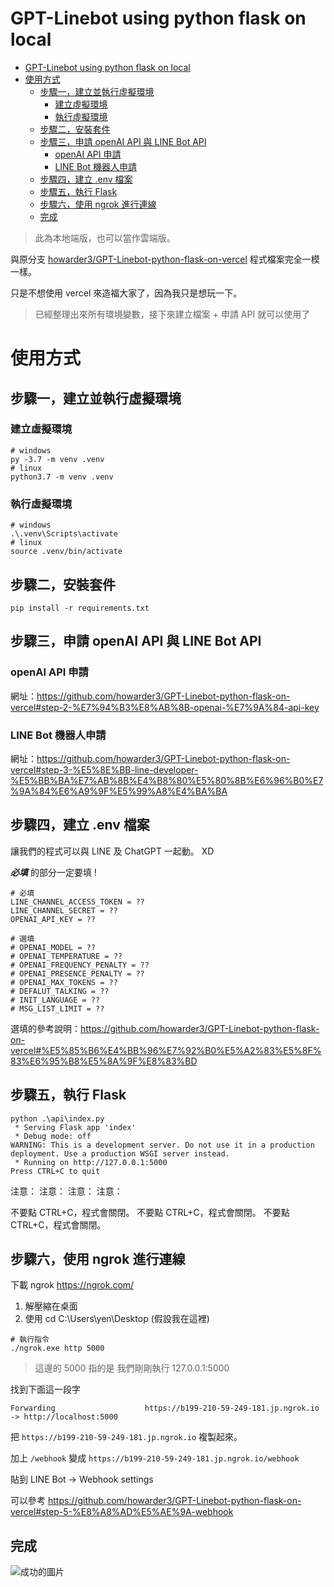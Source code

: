 # GPT-Linebot using python flask on local

- [GPT-Linebot using python flask on local](#gpt-linebot-using-python-flask-on-local)
- [使用方式](#使用方式)
  - [步驟一，建立並執行虛擬環境](#步驟一建立並執行虛擬環境)
    - [建立虛擬環境](#建立虛擬環境)
    - [執行虛擬環境](#執行虛擬環境)
  - [步驟二，安裝套件](#步驟二安裝套件)
  - [步驟三，申請 openAI API 與 LINE Bot API](#步驟三申請-openai-api-與-line-bot-api)
    - [openAI API 申請](#openai-api-申請)
    - [LINE Bot 機器人申請](#line-bot-機器人申請)
  - [步驟四，建立 .env 檔案](#步驟四建立-env-檔案)
  - [步驟五，執行 Flask](#步驟五執行-flask)
  - [步驟六，使用 ngrok 進行連線](#步驟六使用-ngrok-進行連線)
  - [完成](#完成)

> 此為本地端版，也可以當作雲端版。

與原分支 [howarder3/GPT-Linebot-python-flask-on-vercel](https://github.com/howarder3/GPT-Linebot-python-flask-on-vercel) 程式檔案完全一模一樣。

只是不想使用 vercel 來造福大家了，因為我只是想玩一下。

> 已經整理出來所有環境變數，接下來建立檔案 + 申請 API 就可以使用了

# 使用方式

## 步驟一，建立並執行虛擬環境

### 建立虛擬環境

```shell
# windows
py -3.7 -m venv .venv
# linux
python3.7 -m venv .venv
```

### 執行虛擬環境

```shell
# windows
.\.venv\Scripts\activate
# linux
source .venv/bin/activate
```

## 步驟二，安裝套件

```shell
pip install -r requirements.txt
```

## 步驟三，申請 openAI API 與 LINE Bot API

### openAI API 申請

網址：<https://github.com/howarder3/GPT-Linebot-python-flask-on-vercel#step-2-%E7%94%B3%E8%AB%8B-openai-%E7%9A%84-api-key>

### LINE Bot 機器人申請

網址：<https://github.com/howarder3/GPT-Linebot-python-flask-on-vercel#step-3-%E5%8E%BB-line-developer-%E5%BB%BA%E7%AB%8B%E4%B8%80%E5%80%8B%E6%96%B0%E7%9A%84%E6%A9%9F%E5%99%A8%E4%BA%BA>

## 步驟四，建立 .env 檔案

讓我們的程式可以與 LINE 及 ChatGPT 一起動。 XD

***必填*** 的部分一定要填 !

```dotenv
# 必填
LINE_CHANNEL_ACCESS_TOKEN = ??
LINE_CHANNEL_SECRET = ??
OPENAI_API_KEY = ??

# 選填
# OPENAI_MODEL = ??
# OPENAI_TEMPERATURE = ??
# OPENAI_FREQUENCY_PENALTY = ??
# OPENAI_PRESENCE_PENALTY = ??
# OPENAI_MAX_TOKENS = ??
# DEFALUT_TALKING = ??
# INIT_LANGUAGE = ??
# MSG_LIST_LIMIT = ??
```

選填的參考說明：<https://github.com/howarder3/GPT-Linebot-python-flask-on-vercel#%E5%85%B6%E4%BB%96%E7%92%B0%E5%A2%83%E5%8F%83%E6%95%B8%E5%8A%9F%E8%83%BD>

## 步驟五，執行 Flask

```shell
python .\api\index.py
 * Serving Flask app 'index'
 * Debug mode: off
WARNING: This is a development server. Do not use it in a production deployment. Use a production WSGI server instead.
 * Running on http://127.0.0.1:5000
Press CTRL+C to quit
```

注意：
注意：
注意：
注意：

不要點 CTRL+C，程式會關閉。
不要點 CTRL+C，程式會關閉。
不要點 CTRL+C，程式會關閉。

## 步驟六，使用 ngrok 進行連線

下載 ngrok <https://ngrok.com/>

1. 解壓縮在桌面
2. 使用 cd C:\Users\yen\Desktop (假設我在這裡)

```shell
# 執行指令
./ngrok.exe http 5000
```

> 這邊的 5000 指的是 我們剛剛執行 127.0.0.1:5000

找到下面這一段字

```
Forwarding                    https://b199-210-59-249-181.jp.ngrok.io -> http://localhost:5000
```

把 ```https://b199-210-59-249-181.jp.ngrok.io``` 複製起來。

加上 ```/webhook``` 變成 ```https://b199-210-59-249-181.jp.ngrok.io/webhook```

貼到 LINE Bot -> Webhook settings

可以參考 <https://github.com/howarder3/GPT-Linebot-python-flask-on-vercel#step-5-%E8%A8%AD%E5%AE%9A-webhook>

## 完成

![成功的圖片](https://i.imgur.com/dDX2Dzz.jpg)
